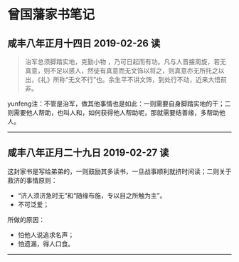 # 曾国藩家书笔记

## 咸丰八年正月十四日 2019-02-26 读

> 治军总须脚踏实地，克勤小物  ，乃可日起而有功。凡与人晋接周旋，若无真意，则不足以感人，然徒有真意而无文饰以将之，则真意亦无所托之以出，《礼》所称“无文不行”也。余生平不讲文饰，到处行不动，近来大悟前非。

yunfeng注：不管是治军，做其他事情也是如此：一则需要自身脚踏实地的干；二则需要他人帮助，也叫人和，如何获得他人帮助呢，那就需要结善缘，多帮助他人。

------------------------------------

## 咸丰八年正月二十九日  2019-02-27 读

这封家书是写给弟弟的，一则鼓励其多读书，一旦战事顺利就挤时间读；二则关于救济的事情原则：

- “济人须济急时无”和“随缘布施，专以目之所触为主”。
- 不可泛爱；

所做的原因：

- 怕他人说追求名声；
- 怕遗漏，得人口食。

---------------------------------------